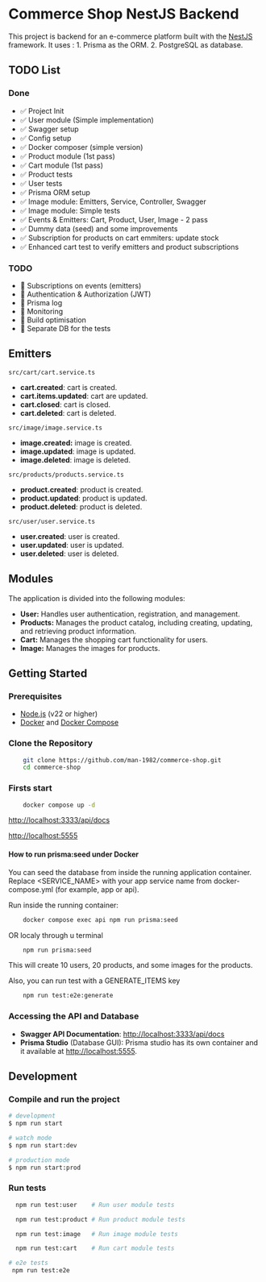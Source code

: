 # Commerce Shop NestJS Backend

This project is backend for an e-commerce platform built with the [NestJS](https://nestjs.com/) framework.
It uses :
    1. Prisma as the ORM. 
    2. PostgreSQL as database.

## TODO List

### Done
- ✅ Project Init
- ✅ User module (Simple implementation)
- ✅ Swagger setup
- ✅ Config setup
- ✅ Docker composer (simple version)
- ✅ Product module (1st pass)
- ✅ Cart module (1st pass)
- ✅ Product tests
- ✅ User tests
- ✅ Prisma ORM setup
- ✅ Image module: Emitters, Service, Controller, Swagger 
- ✅ Image module: Simple tests
- ✅ Events & Emitters: Cart, Product, User, Image - 2 pass
- ✅ Dummy data (seed) and some improvements
- ✅ Subscription for products on cart emmiters: update stock
- ✅ Enhanced cart test to verify emitters and product subscriptions


### TODO
- 📝 Subscriptions on events (emitters)
- 📝 Authentication & Authorization (JWT)
- 📝 Prisma log
- 📝 Monitoring
- 📝 Build optimisation
- 📝 Separate DB for the tests


## Emitters

`src/cart/cart.service.ts`
- **cart.created**: cart is created.
- **cart.items.updated**: cart are updated.
- **cart.closed**: cart is closed.
- **cart.deleted**: cart is deleted.

`src/image/image.service.ts`
- **image.created:** image is created.
- **image.updated**:  image is updated.
- **image.deleted**:  image is deleted.

`src/products/products.service.ts`
- **product.created**: product is created.
- **product.updated**: product is updated.
- **product.deleted**: product is deleted.

`src/user/user.service.ts`
- **user.created**: user is created.
- **user.updated**: user is updated.
- **user.deleted**: user is deleted.

## Modules

The application is divided into the following modules:

- **User:** Handles user authentication, registration, and management.
- **Products:** Manages the product catalog, including creating, updating, and retrieving product information.
- **Cart:** Manages the shopping cart functionality for users.
- **Image:** Manages the images  for products.

## Getting Started

### Prerequisites

- [Node.js](https://nodejs.org/) (v22 or higher)
- [Docker](https://www.docker.com/) and [Docker Compose](https://docs.docker.com/compose/)

###  Clone the Repository

```bash
    git clone https://github.com/man-1982/commerce-shop.git
    cd commerce-shop
```


###  Firsts start

  ```bash
      docker compose up -d
  ```
[http://localhost:3333/api/docs](http://localhost:3333/api/docs)

[http://localhost:5555](http://localhost:5555)


#### How to run prisma:seed under Docker

You can seed the database from inside the running application container. Replace <SERVICE_NAME> with your app service name from docker-compose.yml (for example, app or api).

Run inside the running container:
  ```bash
      docker compose exec api npm run prisma:seed
  ```
OR localy through u terminal

  ```bash
      npm run prisma:seed
  ```
This will create 10 users, 20 products, and some images for the products.

Also, you can run test with a GENERATE_ITEMS key 

  ```bash
      npm run test:e2e:generate
  ```



### Accessing the API and Database

- **Swagger API Documentation**: 
    [http://localhost:3333/api/docs](http://localhost:3333/api/docs)
- **Prisma Studio** (Database GUI):
Prisma studio has its own container and it available at [http://localhost:5555](http://localhost:5555).



## Development

### Compile and run the project

```bash
# development
$ npm run start

# watch mode
$ npm run start:dev

# production mode
$ npm run start:prod
```

### Run tests

```bash
  npm run test:user    # Run user module tests
```

```bash
  npm run test:product # Run product module tests
```

```bash
  npm run test:image   # Run image module tests
```
```bash
  npm run test:cart    # Run cart module tests
```

```bash
# e2e tests
 npm run test:e2e
```